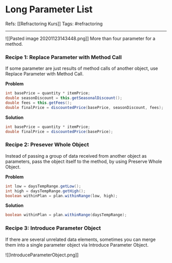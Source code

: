 # Long Parameter List
Refs: [[Refractoring Kurs]]
Tags: #refractoring 

---
![[Pasted image 20201123143448.png]]
More than four parameter for a method. 

### Recipe 1: Replace Parameter with Method Call
If some parameter are just results of method calls of another object, use  Replace Parameter with Method Call. 

**Problem**
```java
int basePrice = quantity * itemPrice;
double seasonDiscount = this.getSeasonalDiscount();
double fees = this.getFees();
double finalPrice = discountedPrice(basePrice, seasonDiscount, fees);
```

**Solution**
```java
int basePrice = quantity * itemPrice;
double finalPrice = discountedPrice(basePrice);
```

### Recipe 2: Presever Whole Object
Instead of passing a group of data received from another object as parameters, pass the object itself to the method, by using Preserve Whole Object.

**Problem**
```java
int low = daysTempRange.getLow();
int high = daysTempRange.getHigh();
boolean withinPlan = plan.withinRange(low, high);
```
**Solution**
```java
boolean withinPlan = plan.withinRange(daysTempRange);
```

### Recipe 3: Introduce Parameter Object
If there are several unrelated data elements, sometimes you can merge them into a single parameter object via Introduce Parameter Object.

![[IntroduceParameterObject.png]]
